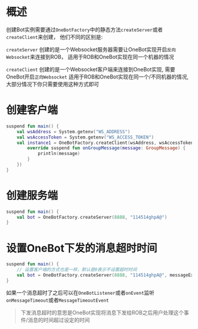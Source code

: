 # 概述

创建Bot实例需要通过`OneBotFactory`中的静态方法`createServer`或者`createClient`来创建，
他们不同的区别是:

`createServer` 创建的是一个Websocket服务器需要让OneBot实现开启`反向Websocket`来连接到ROB，
适用于ROB和OneBot实现在同一个机器的情况

`createClient` 创建的是一个Websocket客户端来连接到OneBot实现, 需要OneBot开启`正向Websocket`
适用于ROB和OneBot实现在同一个/不同机器的情况, 大部分情况下你只需要使用这种方式即可

# 创建客户端

```kotlin
suspend fun main() {
    val wsAddress = System.getenv("WS_ADDRESS")
    val wsAccessToken = System.getenv("WS_ACCESS_TOKEN")
    val instance1 = OneBotFactory.createClient(wsAddress, wsAccessToken, object : OneBotListener {
        override suspend fun onGroupMessage(message: GroupMessage) {
            println(message)
        }
    })
}
```

# 创建服务端

```kotlin
suspend fun main() {
    val bot = OneBotFactory.createServer(8888, "114514ghpA@")
}
```

# 设置OneBot下发的消息超时时间

```kotlin
suspend fun main() {
    // 设置客户端的方式也是一样，默认是0表示不设置超时时间
    val bot = OneBotFactory.createServer(8888, "114514ghpA@", messageExecuteDuration = 1.seconds)
}
```

如果一个消息超时了之后可以在`OneBotListener`或者`onEvent`监听 `onMessageTimeout`或者`MessageTimeoutEvent`

> 下发消息超时的意思是OneBot实现将消息下发给ROB之后用户处理这个事件/消息的时间超过设定的时间